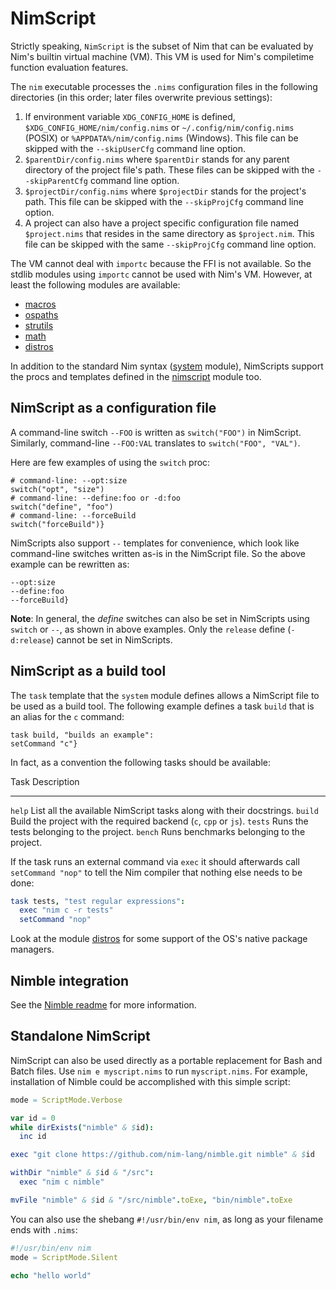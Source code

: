 # NimScript

Strictly speaking, `NimScript` is the subset of Nim that can be evaluated by
Nim\'s builtin virtual machine (VM). This VM is used for Nim\'s compiletime
function evaluation features.

The `nim` executable processes the `.nims` configuration files in the following
directories (in this order; later files overwrite previous settings):

1)  If environment variable `XDG_CONFIG_HOME` is defined,
    `$XDG_CONFIG_HOME/nim/config.nims` or `~/.config/nim/config.nims` (POSIX) or
    `%APPDATA%/nim/config.nims` (Windows). This file can be skipped with the
    `--skipUserCfg` command line option.
2)  `$parentDir/config.nims` where `$parentDir` stands for any parent directory
    of the project file\'s path. These files can be skipped with the
    `--skipParentCfg` command line option.
3)  `$projectDir/config.nims` where `$projectDir` stands for the project\'s
    path. This file can be skipped with the `--skipProjCfg` command line option.
4)  A project can also have a project specific configuration file named
    `$project.nims` that resides in the same directory as `$project.nim`. This
    file can be skipped with the same `--skipProjCfg` command line option.

The VM cannot deal with `importc` because the FFI is not available. So the
stdlib modules using `importc` cannot be used with Nim\'s VM. However, at least
the following modules are available:

-   [macros](macros.html)
-   [ospaths](ospaths.html)
-   [strutils](strutils.html)
-   [math](math.html)
-   [distros](distros.html)

In addition to the standard Nim syntax ([system](system.html) module),
NimScripts support the procs and templates defined in the
[nimscript](nimscript.html) module too.

## NimScript as a configuration file

A command-line switch `--FOO` is written as `switch("FOO")` in NimScript.
Similarly, command-line `--FOO:VAL` translates to `switch("FOO", "VAL")`.

Here are few examples of using the `switch` proc:

``` {.sourceCode .nim
# command-line: --opt:size
switch("opt", "size")
# command-line: --define:foo or -d:foo
switch("define", "foo")
# command-line: --forceBuild
switch("forceBuild")}
```

NimScripts also support `--` templates for convenience, which look like
command-line switches written as-is in the NimScript file. So the above example
can be rewritten as:

``` {.sourceCode .nim
--opt:size
--define:foo
--forceBuild}
```

**Note**: In general, the *define* switches can also be set in NimScripts using
`switch` or `--`, as shown in above examples. Only the `release` define
(`-d:release`) cannot be set in NimScripts.

## NimScript as a build tool

The `task` template that the `system` module defines allows a NimScript file to
be used as a build tool. The following example defines a task `build` that is an
alias for the `c` command:

``` {.sourceCode .nim
task build, "builds an example":
setCommand "c"}
```

In fact, as a convention the following tasks should be available:

  Task      Description
  --------- ---------------------------------------------------------------------
  `help`    List all the available NimScript tasks along with their docstrings.
  `build`   Build the project with the required backend (`c`, `cpp` or `js`).
  `tests`   Runs the tests belonging to the project.
  `bench`   Runs benchmarks belonging to the project.

If the task runs an external command via `exec` it should afterwards call
`setCommand "nop"` to tell the Nim compiler that nothing else needs to be done:

```nim
task tests, "test regular expressions":
  exec "nim c -r tests"
  setCommand "nop"
```

Look at the module [distros](distros.html) for some support of the OS\'s native
package managers.

## Nimble integration

See the [Nimble readme](https://github.com/nim-lang/nimble#readme) for more
information.

## Standalone NimScript

NimScript can also be used directly as a portable replacement for Bash and Batch
files. Use `nim e myscript.nims` to run `myscript.nims`. For example,
installation of Nimble could be accomplished with this simple script:

```nim
mode = ScriptMode.Verbose

var id = 0
while dirExists("nimble" & $id):
  inc id

exec "git clone https://github.com/nim-lang/nimble.git nimble" & $id

withDir "nimble" & $id & "/src":
  exec "nim c nimble"

mvFile "nimble" & $id & "/src/nimble".toExe, "bin/nimble".toExe
```

You can also use the shebang `#!/usr/bin/env nim`, as long as your filename ends
with `.nims`:

```nim
#!/usr/bin/env nim
mode = ScriptMode.Silent

echo "hello world"
```
